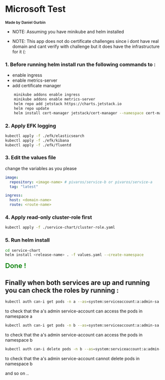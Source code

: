 # Microsoft Test

<span style="font-size:12px;font-weight:600;">Made by Daniel Gurbin</span>

- NOTE: Assuming you have minikube and helm installed

- NOTE: This app does not do certificate challenges since i dont have real domain and cant verify with challenge but it does have the infrastructure for it (:

### 1. Before running helm install run the following commands to :

- enable ingress
- enable metrics-server
- add certificate manager

```bash
    minikube addons enable ingress
    minikube addons enable metrics-server
    helm repo add jetstack https://charts.jetstack.io
    helm repo update
    helm install cert-manager jetstack/cert-manager --namespace cert-manager --create-namespace --set installCRDs=true
```

### 2. Apply EFK logging

```bash
kubectl apply -f ./efk/elasticsearch
kubectl apply -f ./efk/kibana
kubectl apply -f ./efk/fluentd
```

### 3. Edit the values file

change the variables as you please

```yaml
image:
  repository: <image-name> # pivaros/service-b or pivaros/service-a
  tag: "latest"

ingress:
  host: <domain-name>
  route: <route-name>
```

### 4. Apply read-only cluster-role first

```bash
kubectl apply -f ./service-chart/cluster-role.yaml
```

### 5. Run helm install

```bash
cd service-chart
helm install <release-name> . -f values.yaml --create-namespace
```

<span style="color: green; font-size:22px;font-weight:600;">Done !</span>

## Finally when both services are up and running you can check the roles by running :

```bash
kubectl auth can-i get pods -n a --as=system:serviceaccount:a:admin-sa
```

to check that the a's admin service-account can access the pods in namespace a

```bash
kubectl auth can-i get pods -n b --as=system:serviceaccount:a:admin-sa
```

to check that the a's admin service-account can access the pods in namespace b

```bash
kubectl auth can-i delete pods -n b --as=system:serviceaccount:a:admin-sa
```

to check that the a's admin service-account cannot delete pods in namespace b

and so on ..
